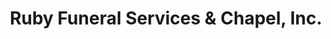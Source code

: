 ---
title: "Ruby Funeral Services & Chapel, Inc."
url: /springfield/ruby-funeral-services-und-chapel-inc/
shop: Bestattungen
---